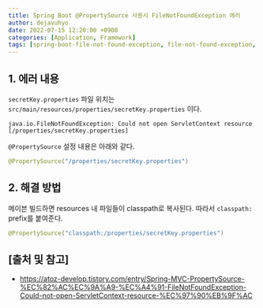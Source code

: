 ```yaml
---
title: Spring Boot @PropertySource 사용시 FileNotFoundException 에러
author: dejavuhyo
date: 2022-07-15 12:20:00 +0900
categories: [Application, Framework]
tags: [spring-boot-file-not-found-exception, file-not-found-exception, spring-boot-propertysource-error, propertysource-error, propertysource-file-not-found-exception, file-not-found-exception-에러, spring-boot-propertysource-에러, 파일-찾기-에러]
---
```


## 1. 에러 내용
`secretKey.properties` 파일 위치는 `src/main/resources/properties/secretKey.properties` 이다.

```text
java.io.FileNotFoundException: Could not open ServletContext resource [/properties/secretKey.properties]
```

`@PropertySource` 설정 내용은 아래와 같다.

```java
@PropertySource("/properties/secretKey.properties")
```

## 2. 해결 방법
메이븐 빌드하면 resources 내 파일들이 classpath로 복사된다. 따라서 `classpath:` prefix를 붙여준다.

```java
@PropertySource("classpath:/properties/secretKey.properties")
```

## [출처 및 참고]
* <https://atoz-develop.tistory.com/entry/Spring-MVC-PropertySource-%EC%82%AC%EC%9A%A9-%EC%A4%91-FileNotFoundException-Could-not-open-ServletContext-resource-%EC%97%90%EB%9F%AC>
